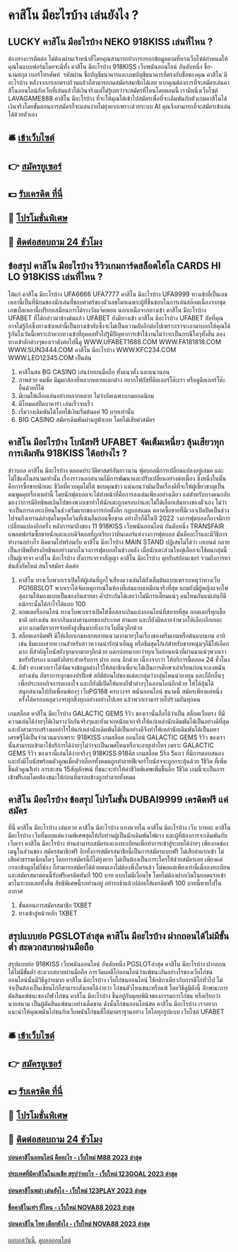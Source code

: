 # คาสิโน มีอะไรบ้าง เล่นยังไง ?
## LUCKY คาสิโน มีอะไรบ้าง NEKO 918KISS เล่นที่ไหน ?
ช่องทางการติดต่อ
ไม่ต้องผ่านเจ้าหน้าที่โดยคุณสามารถทำการกรอกข้อมูลตามที่ทางเว็บไซต์กำหนดให้คุณในแบบฟอร์มโดยจะมีทั้ง คาสิโน มีอะไรบ้าง 918KISS เว็บพนันออนไลน์ อันดับหนึ่ง ชื่อ-นามสกุล เบอร์โทรศัพท์  รหัสผ่าน ชื่อบัญชีธนาคารและเลขบัญชีธนาคารที่ตรงกับชื่อของคุณ คาสิโน มีอะไรบ้าง หลังจากกรอกครบถ้วนแล้วก็สามารถกดสมัครสมาชิกได้เลย
หากคุณต้องการที่จะสมัครเล่นคาสิโนออนไลน์กับเว็บที่เล่นแล้วได้เงินจริงแต่ไม่รู้เลยว่าจะสมัครที่ไหนโดยตอนนี้ เรามีหนึ่งเว็บไซต์ LAVAGAME888 คาสิโน มีอะไรบ้าง ที่จะให้คุณได้เข้าไปสมัครเพื่อที่จะเดิมพันกับตัวเกมคาสิโนได้เงินจริงโดยขั้นตอนการสมัครก็จะแสนง่ายไม่ยุ่งยากเพราะด้วยระบบ AI คุณจึงสามารถที่จะสมัครเข้าเล่นได้ด้วยตัวเอง

## 🛎 [เข้าเว็บไซต์](https://bit.ly/3SdLNi2)
## 👉 [สมัครยูเซอร์](https://bit.ly/3SdLNi2)
## 💵 [รับเครดิต ที่นี่](https://bit.ly/3dyRKHj)
## 👑 [โปรโมชั่นพิเศษ](https://bit.ly/3dyRKHj)
## 📱 [ติดต่อสอบถาม 24 ชัวโมง](https://bit.ly/3dyRKHj)

## ข้อสรุป คาสิโน มีอะไรบ้าง รีวิวเกมการ์ดสล็อตไฮโล CARDS HI LO 918KISS เล่นที่ไหน ?
ได้แก่ คาสิโน มีอะไรบ้าง UFA6666 UFA7777 คาสิโน มีอะไรบ้าง UFA9999 ทางเข้าที่เป็นเลขเหลานี้เป็นที่นิยมของนักเล่นที่ชอบศาตร์ของตัวเลขโดยเฉพาะผู้ที่ชื่นชอบในการเล่นสล๊อตเนื่องจากชุดเลขเบิ้ลเหลานี้เปรียบเสมือนการได้รางวัลแจ๊คพอต
นอกเหนือจากทางเข้า คาสิโน มีอะไรบ้าง UFABET ที่ได้กล่าวมาข้างต้นแล้ว UFABET ยังมีทางเข้า คาสิโน มีอะไรบ้าง UFABET ลับที่คุณอาจไม่รู้อีกซึ่งทางเข้าเหล่านี้เป็นทางเข้าลับซึ่งจะไม่เป็นความลับอีกต่อไปเพราะเราจะเอามาบอกให้คุณได้รู้กันในวันนี้เพราะถ้าหากทางเข้าที่บุคคลทั่วไปรู้มีปัญหาการเข้าใช้งานไม่ว่าจะเป็นกรณีใดๆทั้งสิ้น ลองทางเข้าลักต่างๆของเราดังต่อไปนี้ดู WWW.UFABET1688.COM WWW.FA181818.COM WWW.SUN3444.COM คาสิโน มีอะไรบ้าง WWW.KFC234.COM WWW.LEO12345.COM เป็นต้น
1. คาสิโนสด BG CASINO เล่นง่ายบนมือถือ ทั้งแนวตั้ง และแนวนอน
2. ภาพสวย คมชัด มีมุมกล้องที่หลากหลายแตกต่าง อยากโฟกัสที่ดีลเลอร์โต๊ะเรา หรือดูดีลเลอร์โต๊ะอื่นด้วยก็ได้
3. มีเกมให้เลือกเล่นอย่างหลากหลาย ไม่จำกัดเฉพาะเกมยอดนิยม
4. มีโหมดสปีดบาคาร่า เล่นเร็วจบเร็ว
5. เริ่มวางเดิมพันได้โดยใช้เงินเริ่มต้นแค่ 10 บาทเท่านั้น
6. BIG CASINO สมัครเดิมพันผ่านยูฟ่าเบท โดยไม่เสียค่าสมัคร

## คาสิโน มีอะไรบ้าง โบนัสฟรี UFABET จัดเต็มเหนี่ยว ลุ้นเสียวทุกการเดิมพัน 918KISS ได้อย่างไร ?
ข่าวบอล คาสิโน มีอะไรบ้าง ตลอดประวัติศาสตร์อันยาวนาน ฟุตบอลมีการเปลี่ยนแปลงอยู่เสมอ และไม่ใช่แค่ในสนามเท่านั้น เรื่องราวนอกสนามก็มีการพัฒนาและปรับเปลี่ยนอย่างต่อเนื่อง ซึ่งหนึ่งในนั้นคือการซื้อขายนักเตะ
ชีวิตที่ควบคุมไม่ได้
ขอบคุณข่าว
แน่นอนว่ามันเป็นเรื่องดีที่จะให้ผู้เชี่ยวชาญเป็นคนพูดคุยเรื่องเหล่านี้ โดยนักฟุตบอลจะได้ทำหน้าที่คือการลงเล่นเพียงอย่างเดียว แต่สำหรับบางคนกลับมองว่าการมีอิทธิพลเกินไปของพวกเขาทำให้นักเตะถูกครอบงำและไม่ได้เลือกเส้นทางของตัวเอง
ไม่ว่าจะเป็นการลงทะเบียนในช่วงเริ่มแรกของการก่อตั้งลีก กฎบอสแมน ตลาดซื้อขายที่มีเวลาเปิดปิดเป็นช่วง ไปจนถึงเทรนด์ล่าสุดในยุคโควิดที่เน้นยืมก่อนซื้อขาด
อย่างไรก็ดีในปี 2022 วงการฟุตบอลก็อาจมีการเปลี่ยนแปลงอีกครั้ง หลังการมาถึงของ 11 918KISS เว็บพนันออนไลน์ อันดับหนึ่ง TRANSFAIR แพลตฟอร์มซื้อขายนักเตะแบบดิจิตอลที่ถูกเรียกว่าทินเดอร์แห่งวงการฟุตบอล
มันคืออะไรและมีวิธีการทำงานอย่างไร ติดตามไปพร้อมกับ คาสิโน มีอะไรบ้าง MAIN STAND
ปฏิเสธไม่ได้ว่า เอเยนต์ กลายเป็นอาชีพที่ทรงอิทธิพลอย่างมากในวงการฟุตบอลในช่วงหลัง เมื่อนักเตะส่วนใหญ่เลือกจะใช้คนกลุ่มนี้เป็นผู้เจรจา คาสิโน มีอะไรบ้าง ทั้งการเจรจาสัญญา คาสิโน มีอะไรบ้าง คุยกับสปอนเซอร์ รวมถึงการหาต้นสังกัดใหม่
สนใจสมัคร ติดต่อ
1. คาสิโน ทางเว็บพวกเราเปิดให้ผู้เล่นที่ถูกใจเสี่ยงดวงเล่นได้ยังเต็มต้นแบบเพราะเหตุว่าทางเว็บ PG168SLOT พวกเราได้จัดเหตุการณ์ในห้องที่เล่นแบบเหมือนจริงที่สุด แถมยังมีผู้หญิงแจกไพ่สุดงามให้มองแบบเป็นของกินสายตา ค้ำประกันได้เลยว่าไม่มีการเตี๊ยมแน่ๆ คนไหนกันแน่เล่นก็มีแม้กระนั้นได้กำไรได้แบบ 100
2. ลอตเตอรี่ออนไลน์ ทางเว็บพวกเราเปิดให้ซื้อสลากกินแบ่งออนไลน์ที่สบายที่สุด ลอตเตอรี่ทุกเชื้อชาติ อย่างเช่น สลากกินแบ่งฮานอยของประเทศ ฮานอย และก็ยังมีหลายจำพวกให้เลือกอีกเยอะมาก แถมอัตราการจ่ายยังสูงขึ้นมากยิ่งกว่าเว็บอื่นๆอีกด้วย
3. สล็อตเครดิตฟรี มีให้เลือกเกมหลกหลายแนวมากมายๆในเรื่องของตรีมเกมหรือต้นแบบเกม อาทิเช่น ธีมแบบสายหวานสำหรับสาวหวานน่ารักน่าเอ็นดู หรือธีมสุดโก้เก๋สำหรับชายหนุ่มๆก็มีให้เลือกมาก ที่สำคัญโบนัสยังจุกมากมายๆอีกด้วย แตกบ่อยมากกว่าทุกเว็บก่อนหน้าที่ผ่านมาแน่ๆพวกเราขอรับรับรอง แถมยังอิสระสำหรับการ ฝาก ถอน อีกด้วย เนื่องจากว่า ให้บริการนี้ตลอด 24 ชั่วโมง
4. กีฬา ทางพวกเราได้จัดแจงข้อมูลต่างไว้ให้สมาชิกเพื่อจะได้เป็นการศึกษาเล่าเรียนก่อนจะลงพนัน อย่างเช่น อัตราการบุกของปรปักษ์ สถิติย้อนไปของแต่ละกลุ่มว่ากลุ่มไหนน่าลงทุน และก็อีกอื่นๆเพื่อประกอบกิจการตกลงใจ และก็ยังมีเปิดให้แทงกีฬาต่างๆในออนไลน์อีกด้วย ให้ได้ลุ้นได้สนุกสนานไปกับเพื่อนพ้องๆ เว็บPG168 ครบวงจร พนันออนไลน์ ขนาดนี้ สมัครเพียงแค่หนึ่งครั้งได้ครอบคลุมวงจรทุกสิ่งทุกอย่างอย่างไปเลย แล้วพวกเรามารวยไปร่วมกันทุกคน

เกมสล็อต คาสิโน มีอะไรบ้าง GALACTIC GEMS รีวิว ของเรานั้นถือได้ว่าเป็น สล็อตเว็บตรง ที่มีความเล่นได้ง่ายๆได้เงินรางวัลกันจริงๆและยังแจกหนักแจกจริงให้แก่เหล่านักเดิมพันได้เป็นอย่างดีที่สุดและยังสามารถสร้างผลกำไรให้แก่เหล่านักเดิมพันได้เป็นอย่างดีจึงทำให้เหล่านักเดิมพันได้เป็นมหาเศรษฐีได้เป็นจำนวนมากเพราะ 918KISS เกมสล็อต ออนไลน์ GALACTIC GEMS รีวิว ของเรานั้นสามารถเข้ามาใช้บริการได้ง่ายๆไม่ว่าจะเป็นเพศไหนหรือจะอายุเท่าไหร เพราะ GALACTIC GEMS รีวิว ของเรานี้เล่นได้ง่ายจริงๆ 918KISS 918คีส เกมสล็อต 5รีล 5แถว ที่มีการตอบสนองและยังมีโบนัสพร้อมตัวคูณเมื่อตัวบล็อกทั้งหมดถูกทำลายฟีเจอร์โบนัสจจะถูกกระตุ้นด้วย 1ชีวิต ที่เพิ่มขึ้นตัวคูณ1เท่า การสะสน 15สัญลักษณ์ ที่ชนะจะทำให้ค่าชีวิตพิเศษเพิ่มขึ้นอีก 1ชีวิต เกมนี้จะเป็นการเข้าฟรีเกมโดยต้องชนะให้ก่อนหินรอบข้างถูกทำลายทั้งหมด

## คาสิโน มีอะไรบ้าง ข้อสรุป โปรโมชั่น DUBAI9999 เครดิตฟรี แค่สมัคร
ที่นี่ คาสิโน มีอะไรบ้าง เล่นหวย คาสิโน มีอะไรบ้าง แทงหวยใน คาสิโน มีอะไรบ้าง เว็บ บาทละ คาสิโน มีอะไรบ้าง เว็บที่มอบแต่ความพิเศษสุดให้กับท่านผู้เป็นนักเดิมพันไฟแรง และผู้ที่ต้องการจะเดิมพันกับเว็บเรา คาสิโน มีอะไรบ้าง ท่านสามารถสมัครและลงทะเบียนเพื่อทำการเข้าสู่ระบบได้ง่ายๆ เพียงกดช่องเมนูในส่วนของ สมัครสมาชิกฟรี อีกทั้งการสมัครสมาชิกนี้เป็นการสมัครแบบฟรี ไม่เสียค่าแรกเข้า ไม่เสียค่าธรรมเนียมใดๆ โดยการสมัครนี้ก็ไม่ยุ่งยาก ไม่เป็นต้องเป็นภาระใครให้ช่วยสมัครเลย เพียงแค่กรอกข้อมูลไม่กี่ช่อง ก็สามารถสมัครได้ด้วยตนเองไม่ต้องพึ่งใครแล้ว ไม่พอแต่เพียงเท่านี้เมื่อลงทะเบียนและสมัครสมาตอนนี้รับฟรีเครดิตทันที 100 บาท แบบไม่มีเงื่อนไข โดยไม่ต้องฝากเงินในยอดแรกเข้ามาในระบบเลยทั้งสิ้น สิทธิพิเศษนี้รอท่านอยู่ อย่ารอช้าแล้วปล่อยให้เครดิตฟรี 100 บาทนี้หายไปในอากาศ
1. ขั้นตอนการสมัครสมาชิก 1XBET
2. ทางเข้าสู่หน้าหลัก 1XBET

## สรุปแบบย่อ PGSLOTล่าสุด คาสิโน มีอะไรบ้าง ฝากถอนได้ไม่มีขั้นต่ำ สะดวกสบายผ่านมือถือ
สรุปแบบย่อ 918KISS เว็บพนันออนไลน์ อันดับหนึ่ง PGSLOTล่าสุด คาสิโน มีอะไรบ้าง ฝากถอนได้ไม่มีขั้นต่ำ สะดวกสบายผ่านมือถือ การวัดผลตีไก่ออนไลน์ว่าแพ้ชนะกันอย่างไรของเว็บไก่ชนออนไลน์นั้นมีวิธีดูง่ายมาก คาสิโน มีอะไรบ้าง เว็บไก่ชนออนไลน์ ใช้กติกาเดียวกับการตีไก่ทั่วไป ไม่จำเป็นต้องเป็นเซียนไก่ก็สามารถสังเกตได้ง่ายว่า ไก่ชนตัวไหนชนะหรือแพ้ โดยวิธีดูมีดังนี้
ลักษณะการตัดสินแพ้ชนะของกีฬาไก่ชน คาสิโน มีอะไรบ้าง ขึ้นอยู่กับดุลยพินิจของกรรมการไก่ชน หรือเรียกว่า นายสนาม เป็นผู้ตัดสินแพ้ชนะอย่างเด็ดขาด ดังนั้นไก่ชนออนไลน์สด คาสิโน มีอะไรบ้าง เราอยากแนะนำให้คุณพนันไก่ชนกับเว็บพนันไก่ชนที่ได้มาตราฐานอย่าง ไฮโลทุกรูปแบบ เว็บไซต์ UFABET

## 🛎 [เข้าเว็บไซต์](https://bit.ly/3SdLNi2)
## 👉 [สมัครยูเซอร์](https://bit.ly/3SdLNi2)
## 💵 [รับเครดิต ที่นี่](https://bit.ly/3dyRKHj)
## 👑 [โปรโมชั่นพิเศษ](https://bit.ly/3dyRKHj)
## 📱 [ติดต่อสอบถาม 24 ชัวโมง](https://bit.ly/3dyRKHj)

#### [บ่อนคาสิโนออนไลน์ คืออะไร - เว็บใหม่ M88 2023 ล่าสุด](https://atom.io/themes/บ่อนคาสิโนออนไลน์%20คืออะไร%20-%20เว็บใหม่%20m88%202023%20ล่าสุด)
#### [ประเทศที่มีคาสิโนในเอเชีย สรุปว่าอะไร - เว็บใหม่ 123GOAL 2023 ล่าสุด](https://atom.io/themes/ประเทศที่มีคาสิโนในเอเชีย%20สรุปว่าอะไร%20-%20เว็บใหม่%20123goal%202023%20ล่าสุด)
#### [บ่อนคาสิโนพม่า เล่นยังไง - เว็บใหม่ 123PLAY 2023 ล่าสุด](https://atom.io/themes/บ่อนคาสิโนพม่า%20เล่นยังไง%20-%20เว็บใหม่%20123play%202023%20ล่าสุด)
#### [ชื่อคาสิโนเท่ๆ ที่ไหน - เว็บใหม่ NOVA88 2023 ล่าสุด](https://atom.io/themes/ชื่อคาสิโนเท่ๆ%20ที่ไหน%20-%20เว็บใหม่%20nova88%202023%20ล่าสุด)
#### [บ่อนคาสิโน ไทย เลือกยังไง - เว็บใหม่ NOVA88 2023 ล่าสุด](https://atom.io/themes/บ่อนคาสิโน%20ไทย%20เลือกยังไง%20-%20เว็บใหม่%20nova88%202023%20ล่าสุด)

[ผลบอลวันนี้](https://siamsport.tv "ผลบอลวันนี้"), [ดูบอลออนไลน์](https://siamsport.tv/ดูบอลสด "ดูบอลออนไลน์")